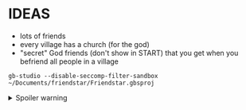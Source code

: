 # IDEAS

- lots of friends
- every village has a church (for the god)
- "secret" God friends (don't show in START) that you get when you befriend all people in a village

```
gb-studio --disable-seccomp-filter-sandbox ~/Documents/friendstar/Friendstar.gbsproj
```


<details>
  <summary>Spoiler warning</summary>
 
# GODS

- fire - desert
- water - snowy
- earth - forest
- wind - holy

- Each god will give you differnt conversations in churches.

# ENDGAME

Must have all the gods (every friend in game) and they will battle some big enemy for you.


# FRIENDS

## Forest

### David

- No quest, just talk to them.

### Tim

- Get lost synth (well)
- 1 friend to open door.

### Angel

- Missing kid
- 3 friends to open door

### Kristin

- Wants a turnip for dinner.
- Must fight turnip in hole, in forest
- 2 friends to open door

### Danny

- 5 friends to friend her.

### Nicole

- in hole in forest
- 15 friends to unblock hole

### Liz

- in hole in forest
- 15 friends to unblock hole

### Emily

- in hole in forest
- 15 friends to unblock hole


## Desert

### Belle

- Must beat Horse in a rap-battle

### Josh

- Get the bike part (SW desert, go down hole, solve maze, NE of other area, grab skull)
- 6 friends to open door

### Sandra

- Get the flower (same area where Josh's bike part is)
- 6 friends to open door

### Donna

- No quest, just talk to them.
- 8 friends to open door

### Simon

- Beat their space-game
- 8 friends to open door


### James

- No quest, just talk to them.
- 8 friends to open door

### Jayro

- answer phone & buy some vermine urine.
- 8 friends to open door

### Knute

- Go down hole in desert
- 10 friends to unblock hole


## Holy

### Wade

### Sara

### Oreo

### Inky




## Snow

### Alijah

### Riley

### Mason

### Bobby

### Charlie

### Steve

### Laura

### Anne

  
</details>


